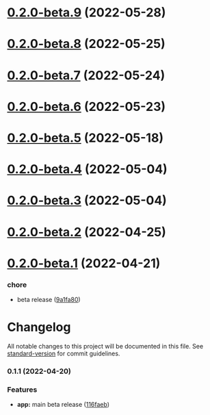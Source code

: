 # [0.2.0-beta.9](https://github.com/tesalate/tesalate-ui/compare/v0.2.0-beta.8...v0.2.0-beta.9) (2022-05-28)

# [0.2.0-beta.8](https://github.com/tesalate/tesalate-ui/compare/v0.2.0-beta.7...v0.2.0-beta.8) (2022-05-25)

# [0.2.0-beta.7](https://github.com/tesalate/tesalate-ui/compare/v0.2.0-beta.6...v0.2.0-beta.7) (2022-05-24)

# [0.2.0-beta.6](https://github.com/tesalate/tesalate-ui/compare/v0.2.0-beta.5...v0.2.0-beta.6) (2022-05-23)

# [0.2.0-beta.5](https://github.com/tesalate/tesalate-ui/compare/v0.2.0-beta.4...v0.2.0-beta.5) (2022-05-18)

# [0.2.0-beta.4](https://github.com/tesalate/tesalate-ui/compare/v0.2.0-beta.3...v0.2.0-beta.4) (2022-05-04)

# [0.2.0-beta.3](https://github.com/tesalate/tesalate-ui/compare/v0.2.0-beta.2...v0.2.0-beta.3) (2022-05-04)

# [0.2.0-beta.2](https://github.com/tesalate/tesalate-ui/compare/v0.2.0-beta.1...v0.2.0-beta.2) (2022-04-25)

# [0.2.0-beta.1](https://github.com/tesalate/tesalate-ui/compare/v0.1.1...v0.2.0-beta.1) (2022-04-21)


### chore

* beta release ([9a1fa80](https://github.com/tesalate/tesalate-ui/commit/9a1fa80af5b17bb00b34b1a9571702fb364b24ab))

# Changelog

All notable changes to this project will be documented in this file. See [standard-version](https://github.com/conventional-changelog/standard-version) for commit guidelines.

### 0.1.1 (2022-04-20)


### Features

* **app:** main beta release ([116faeb](https://github.com/tesalate/tesalate-ui/commit/116faeb1629957d0b153b32c59357934e9b3b7f3))
